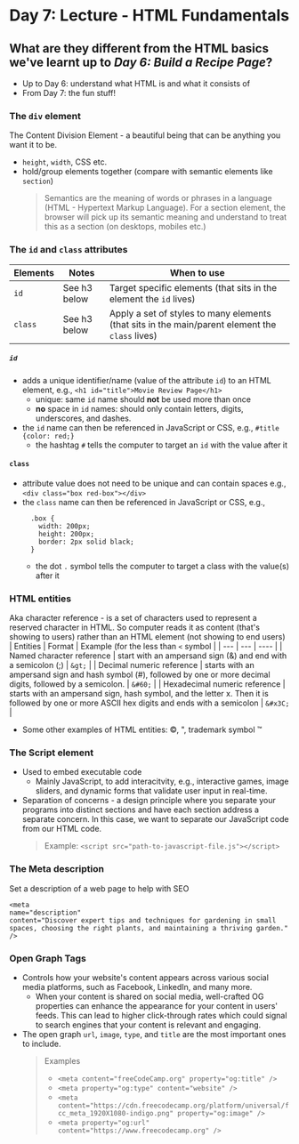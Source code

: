 # Day 7: Lecture - HTML Fundamentals
## What are they different from the HTML basics we've learnt up to *Day 6: Build a Recipe Page*?
- Up to Day 6: understand what HTML is and what it consists of
- From Day 7: the fun stuff!
### The `div` element
The Content Division Element - a beautiful being that can be anything you want it to be.
- `height`, `width`, CSS etc.
- hold/group elements together (compare with semantic elements like `section`)
  > Semantics are the meaning of words or phrases in a language (HTML - Hypertext Markup Language). For a section element, the browser will pick up its semantic meaning and understand to treat this as a section (on desktops, mobiles etc.)
### The `id` and `class` attributes
| Elements | Notes | When to use |
| ------ | ----- | ----- |
| `id` | See h3 below | Target specific elements (that sits in the element the `id` lives) | 
| `class` | See h3 below | Apply a set of styles to many elements (that sits in the main/parent element the `class` lives)| 
##### `id` 
- adds a unique identifier/name (value of the attribute `id`) to an HTML element, e.g., `<h1 id="title">Movie Review Page</h1>`  
  - unique: same `id` name should **not** be used more than once
  - **no** space in `id` names: should only contain letters, digits, underscores, and dashes.
- the `id` name can then be referenced in JavaScript or CSS, e.g., `#title {color: red;}`
  - the hashtag `#` tells the computer to target an `id` with the value after it
#### `class`
- attribute value does not need to be unique and can contain spaces e.g., `<div class="box red-box"></div>`     
- the `class` name can then be referenced in JavaScript or CSS, e.g.,
  ```
    .box {
      width: 200px;
      height: 200px;
      border: 2px solid black;
    }   
  ```
  - the dot `.` symbol tells the computer to target a class with the value(s) after it
### HTML entities
Aka character reference - is a set of characters used to represent a reserved character in HTML. So computer reads it as content (that's showing to users) rather than an HTML element (not showing to end users)
| Entities | Format | Example (for the less than `<` symbol |
| --- | --- | ---- |
| Named character reference | start with an ampersand sign (&) and end with a semicolon (;) | `&gt;` |
| Decimal numeric reference | starts with an ampersand sign and hash symbol (#), followed by one or more decimal digits, followed by a semicolon. | `&#60;` |
| Hexadecimal numeric reference | starts with an ampersand sign, hash symbol, and the letter x. Then it is followed by one or more ASCII hex digits and ends with a semicolon | `&#x3C;` |
- Some other examples of HTML entities: ©, ", trademark symbol ™
### The Script element
- Used to embed executable code
  - Mainly JavaScript, to add interacitvity, e.g., interactive games, image sliders, and dynamic forms that validate user input in real-time.
- Separation of concerns - a design principle where you separate your programs into distinct sections and have each section address a separate concern. In this case, we want to separate our JavaScript code from our HTML code.
  > Example: `<script src="path-to-javascript-file.js"></script>`
### The Meta description
Set a description of a web page to help with SEO   
```
<meta
name="description"
content="Discover expert tips and techniques for gardening in small spaces, choosing the right plants, and maintaining a thriving garden."
/>
```

### Open Graph Tags
- Controls how your website's content appears across various social media platforms, such as Facebook, LinkedIn, and many more.
  - When your content is shared on social media, well-crafted OG properties can enhance the appearance for your content in users' feeds. This can lead to higher click-through rates which could signal to search engines that your content is relevant and engaging.
- The open graph `url`, `image`, `type`, and `title` are the most important ones to include.
  > Examples
  > - `<meta content="freeCodeCamp.org" property="og:title" />`
  > - `<meta property="og:type" content="website" />`
  > - `<meta content="https://cdn.freecodecamp.org/platform/universal/fcc_meta_1920X1080-indigo.png" property="og:image" />`
  > - `<meta property="og:url" content="https://www.freecodecamp.org" />`
